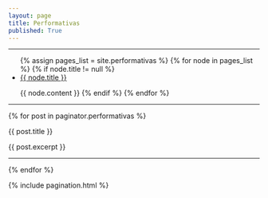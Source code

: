 ```yaml
---
layout: page
title: Performativas
published: True
---
```


<hr>
<ul>
{% assign pages_list = site.performativas %}
{% for node in pages_list %}
{% if node.title != null %}

<li class="nav-item">
<a class="nav-link{% if page.url == node.url %} nav-link-active{% endif %}" href="{{ node.url }}">{{ node.title }}</a>
</li>

{{ node.content }}
{% endif %}
{% endfor %}
</ul>
<hr>


{% for post in paginator.performativas %}


{{ post.title }}


{{ post.excerpt }}


<hr>
{% endfor %}

{% include pagination.html %}
